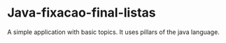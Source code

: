 # Java-fixacao-final-listas
A simple application with basic topics. It uses pillars of the java language.
